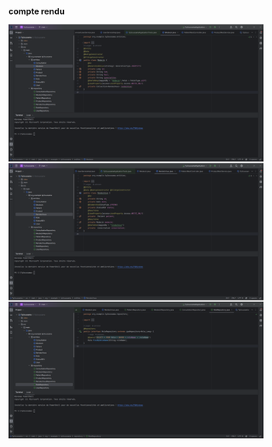 <h3>compte rendu</h3>
<img src="Captures/Capture .png">
<img src="Captures/Capture1.png">
<img src="Captures/Capture2.png">
